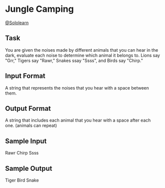 # Jungle Camping

[@Sololearn](sololearn.com)

## Task

You are given the noises made by different animals that you can hear in the dark, evaluate each noise to determine which animal it belongs to. Lions say "Grr," Tigers say "Rawr," Snakes ssay "Ssss", and Birds say "Chirp."

## Input Format

A string that represents the noises that you hear with a space between them.

## Output Format

A string that includes each animal that you hear with a space after each one. (animals can repeat)

## Sample Input

Rawr Chirp Ssss

## Sample Output

Tiger Bird Snake
